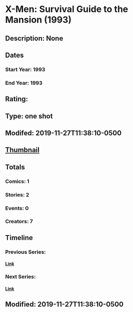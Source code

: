 # X-Men: Survival Guide to the Mansion (1993)
## Description: None
## Dates
### Start Year: 1993
### End Year: 1993
## Rating: 
## Type: one shot
## Modifed: 2019-11-27T11:38:10-0500
## [Thumbnail](http://i.annihil.us/u/prod/marvel/i/mg/b/40/image_not_available.jpg)
## Totals
### Comics: 1
### Stories: 2
### Events: 0
### Creators: 7
## Timeline
### Previous Series: 
#### [Link]()
### Next Series: 
#### [Link]()
## Modified: 2019-11-27T11:38:10-0500